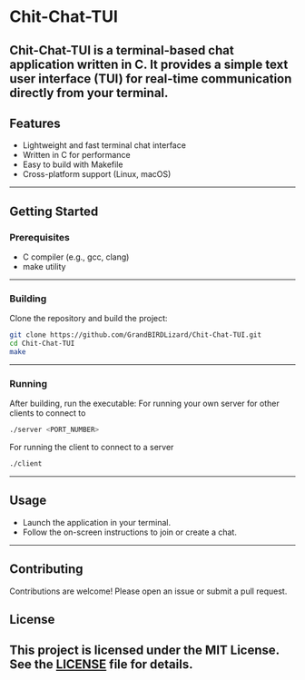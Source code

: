 # Chit-Chat-TUI

Chit-Chat-TUI is a terminal-based chat application written in C. It provides a simple text user interface (TUI) for real-time communication directly from your terminal.
---
## Features

- Lightweight and fast terminal chat interface  
- Written in C for performance  
- Easy to build with Makefile  
- Cross-platform support (Linux, macOS)
---
## Getting Started

### Prerequisites

- C compiler (e.g., gcc, clang)
- make utility
---
### Building

Clone the repository and build the project:

```sh
git clone https://github.com/GrandBIRDLizard/Chit-Chat-TUI.git
cd Chit-Chat-TUI
make
```
---
### Running

After building, run the executable:
For running your own server for other clients to connect to

```sh
./server <PORT_NUMBER> 
```
For running the client to connect to a server 

```sh
./client
```
---
## Usage

- Launch the application in your terminal.
- Follow the on-screen instructions to join or create a chat.
---
## Contributing

Contributions are welcome! Please open an issue or submit a pull request.

## License

This project is licensed under the MIT License. See the [LICENSE](LICENSE) file for details.
---
